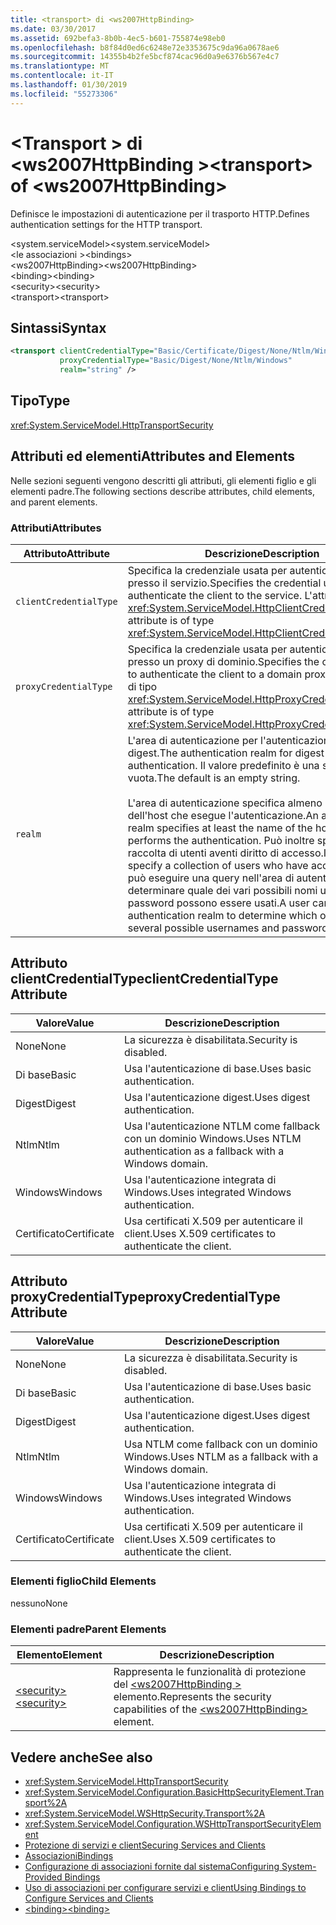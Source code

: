 ```yaml
---
title: <transport> di <ws2007HttpBinding>
ms.date: 03/30/2017
ms.assetid: 692befa3-8b0b-4ec5-b601-755874e98eb0
ms.openlocfilehash: b8f84d0ed6c6248e72e3353675c9da96a0678ae6
ms.sourcegitcommit: 14355b4b2fe5bcf874cac96d0a9e6376b567e4c7
ms.translationtype: MT
ms.contentlocale: it-IT
ms.lasthandoff: 01/30/2019
ms.locfileid: "55273306"
---
```

# <a name="transport-of-ws2007httpbinding"></a><span data-ttu-id="0df9c-102">\<Transport > di \<ws2007HttpBinding ></span><span class="sxs-lookup"><span data-stu-id="0df9c-102">\<transport> of \<ws2007HttpBinding></span></span>
<span data-ttu-id="0df9c-103">Definisce le impostazioni di autenticazione per il trasporto HTTP.</span><span class="sxs-lookup"><span data-stu-id="0df9c-103">Defines authentication settings for the HTTP transport.</span></span>  
  
 <span data-ttu-id="0df9c-104">\<system.serviceModel></span><span class="sxs-lookup"><span data-stu-id="0df9c-104">\<system.serviceModel></span></span>  
<span data-ttu-id="0df9c-105">\<le associazioni ></span><span class="sxs-lookup"><span data-stu-id="0df9c-105">\<bindings></span></span>  
<span data-ttu-id="0df9c-106">\<ws2007HttpBinding></span><span class="sxs-lookup"><span data-stu-id="0df9c-106">\<ws2007HttpBinding></span></span>  
<span data-ttu-id="0df9c-107">\<binding></span><span class="sxs-lookup"><span data-stu-id="0df9c-107">\<binding></span></span>  
<span data-ttu-id="0df9c-108">\<security></span><span class="sxs-lookup"><span data-stu-id="0df9c-108">\<security></span></span>  
<span data-ttu-id="0df9c-109">\<transport></span><span class="sxs-lookup"><span data-stu-id="0df9c-109">\<transport></span></span>  
  
## <a name="syntax"></a><span data-ttu-id="0df9c-110">Sintassi</span><span class="sxs-lookup"><span data-stu-id="0df9c-110">Syntax</span></span>  
  
```xml  
<transport clientCredentialType="Basic/Certificate/Digest/None/Ntlm/Windows"
           proxyCredentialType="Basic/Digest/None/Ntlm/Windows"
           realm="string" />
```  
  
## <a name="type"></a><span data-ttu-id="0df9c-111">Tipo</span><span class="sxs-lookup"><span data-stu-id="0df9c-111">Type</span></span>  
 <xref:System.ServiceModel.HttpTransportSecurity>  
  
## <a name="attributes-and-elements"></a><span data-ttu-id="0df9c-112">Attributi ed elementi</span><span class="sxs-lookup"><span data-stu-id="0df9c-112">Attributes and Elements</span></span>  
 <span data-ttu-id="0df9c-113">Nelle sezioni seguenti vengono descritti gli attributi, gli elementi figlio e gli elementi padre.</span><span class="sxs-lookup"><span data-stu-id="0df9c-113">The following sections describe attributes, child elements, and parent elements.</span></span>  
  
### <a name="attributes"></a><span data-ttu-id="0df9c-114">Attributi</span><span class="sxs-lookup"><span data-stu-id="0df9c-114">Attributes</span></span>  
  
|<span data-ttu-id="0df9c-115">Attributo</span><span class="sxs-lookup"><span data-stu-id="0df9c-115">Attribute</span></span>|<span data-ttu-id="0df9c-116">Descrizione</span><span class="sxs-lookup"><span data-stu-id="0df9c-116">Description</span></span>|  
|---------------|-----------------|  
|`clientCredentialType`|<span data-ttu-id="0df9c-117">Specifica la credenziale usata per autenticare il client presso il servizio.</span><span class="sxs-lookup"><span data-stu-id="0df9c-117">Specifies the credential used to authenticate the client to the service.</span></span> <span data-ttu-id="0df9c-118">L'attributo è di tipo <xref:System.ServiceModel.HttpClientCredentialType>.</span><span class="sxs-lookup"><span data-stu-id="0df9c-118">This attribute is of type <xref:System.ServiceModel.HttpClientCredentialType>.</span></span>|  
|`proxyCredentialType`|<span data-ttu-id="0df9c-119">Specifica la credenziale usata per autenticare il client presso un proxy di dominio.</span><span class="sxs-lookup"><span data-stu-id="0df9c-119">Specifies the credential used to authenticate the client to a domain proxy.</span></span> <span data-ttu-id="0df9c-120">L'attributo è di tipo <xref:System.ServiceModel.HttpProxyCredentialType>.</span><span class="sxs-lookup"><span data-stu-id="0df9c-120">This attribute is of type <xref:System.ServiceModel.HttpProxyCredentialType>.</span></span>|  
|`realm`|<span data-ttu-id="0df9c-121">L'area di autenticazione per l'autenticazione di base o digest.</span><span class="sxs-lookup"><span data-stu-id="0df9c-121">The authentication realm for digest or basic authentication.</span></span> <span data-ttu-id="0df9c-122">Il valore predefinito è una stringa vuota.</span><span class="sxs-lookup"><span data-stu-id="0df9c-122">The default is an empty string.</span></span><br /><br /> <span data-ttu-id="0df9c-123">L'area di autenticazione specifica almeno il nome dell'host che esegue l'autenticazione.</span><span class="sxs-lookup"><span data-stu-id="0df9c-123">An authentication realm specifies at least the name of the host that performs the authentication.</span></span> <span data-ttu-id="0df9c-124">Può inoltre specificare una raccolta di utenti aventi diritto di accesso.</span><span class="sxs-lookup"><span data-stu-id="0df9c-124">It can also specify a collection of users who have access.</span></span> <span data-ttu-id="0df9c-125">Un utente può eseguire una query nell'area di autenticazione per determinare quale dei vari possibili nomi utente e password possono essere usati.</span><span class="sxs-lookup"><span data-stu-id="0df9c-125">A user can query the authentication realm to determine which one of the several possible usernames and passwords can be used.</span></span>|  
  
## <a name="clientcredentialtype-attribute"></a><span data-ttu-id="0df9c-126">Attributo clientCredentialType</span><span class="sxs-lookup"><span data-stu-id="0df9c-126">clientCredentialType Attribute</span></span>  
  
|<span data-ttu-id="0df9c-127">Valore</span><span class="sxs-lookup"><span data-stu-id="0df9c-127">Value</span></span>|<span data-ttu-id="0df9c-128">Descrizione</span><span class="sxs-lookup"><span data-stu-id="0df9c-128">Description</span></span>|  
|-----------|-----------------|  
|<span data-ttu-id="0df9c-129">None</span><span class="sxs-lookup"><span data-stu-id="0df9c-129">None</span></span>|<span data-ttu-id="0df9c-130">La sicurezza è disabilitata.</span><span class="sxs-lookup"><span data-stu-id="0df9c-130">Security is disabled.</span></span>|  
|<span data-ttu-id="0df9c-131">Di base</span><span class="sxs-lookup"><span data-stu-id="0df9c-131">Basic</span></span>|<span data-ttu-id="0df9c-132">Usa l'autenticazione di base.</span><span class="sxs-lookup"><span data-stu-id="0df9c-132">Uses basic authentication.</span></span>|  
|<span data-ttu-id="0df9c-133">Digest</span><span class="sxs-lookup"><span data-stu-id="0df9c-133">Digest</span></span>|<span data-ttu-id="0df9c-134">Usa l'autenticazione digest.</span><span class="sxs-lookup"><span data-stu-id="0df9c-134">Uses digest authentication.</span></span>|  
|<span data-ttu-id="0df9c-135">Ntlm</span><span class="sxs-lookup"><span data-stu-id="0df9c-135">Ntlm</span></span>|<span data-ttu-id="0df9c-136">Usa l'autenticazione NTLM come fallback con un dominio Windows.</span><span class="sxs-lookup"><span data-stu-id="0df9c-136">Uses NTLM authentication as a fallback with a Windows domain.</span></span>|  
|<span data-ttu-id="0df9c-137">Windows</span><span class="sxs-lookup"><span data-stu-id="0df9c-137">Windows</span></span>|<span data-ttu-id="0df9c-138">Usa l'autenticazione integrata di Windows.</span><span class="sxs-lookup"><span data-stu-id="0df9c-138">Uses integrated Windows authentication.</span></span>|  
|<span data-ttu-id="0df9c-139">Certificato</span><span class="sxs-lookup"><span data-stu-id="0df9c-139">Certificate</span></span>|<span data-ttu-id="0df9c-140">Usa certificati X.509 per autenticare il client.</span><span class="sxs-lookup"><span data-stu-id="0df9c-140">Uses X.509 certificates to authenticate the client.</span></span>|  
  
## <a name="proxycredentialtype-attribute"></a><span data-ttu-id="0df9c-141">Attributo proxyCredentialType</span><span class="sxs-lookup"><span data-stu-id="0df9c-141">proxyCredentialType Attribute</span></span>  
  
|<span data-ttu-id="0df9c-142">Valore</span><span class="sxs-lookup"><span data-stu-id="0df9c-142">Value</span></span>|<span data-ttu-id="0df9c-143">Descrizione</span><span class="sxs-lookup"><span data-stu-id="0df9c-143">Description</span></span>|  
|-----------|-----------------|  
|<span data-ttu-id="0df9c-144">None</span><span class="sxs-lookup"><span data-stu-id="0df9c-144">None</span></span>|<span data-ttu-id="0df9c-145">La sicurezza è disabilitata.</span><span class="sxs-lookup"><span data-stu-id="0df9c-145">Security is disabled.</span></span>|  
|<span data-ttu-id="0df9c-146">Di base</span><span class="sxs-lookup"><span data-stu-id="0df9c-146">Basic</span></span>|<span data-ttu-id="0df9c-147">Usa l'autenticazione di base.</span><span class="sxs-lookup"><span data-stu-id="0df9c-147">Uses basic authentication.</span></span>|  
|<span data-ttu-id="0df9c-148">Digest</span><span class="sxs-lookup"><span data-stu-id="0df9c-148">Digest</span></span>|<span data-ttu-id="0df9c-149">Usa l'autenticazione digest.</span><span class="sxs-lookup"><span data-stu-id="0df9c-149">Uses digest authentication.</span></span>|  
|<span data-ttu-id="0df9c-150">Ntlm</span><span class="sxs-lookup"><span data-stu-id="0df9c-150">Ntlm</span></span>|<span data-ttu-id="0df9c-151">Usa NTLM come fallback con un dominio Windows.</span><span class="sxs-lookup"><span data-stu-id="0df9c-151">Uses NTLM as a fallback with a Windows domain.</span></span>|  
|<span data-ttu-id="0df9c-152">Windows</span><span class="sxs-lookup"><span data-stu-id="0df9c-152">Windows</span></span>|<span data-ttu-id="0df9c-153">Usa l'autenticazione integrata di Windows.</span><span class="sxs-lookup"><span data-stu-id="0df9c-153">Uses integrated Windows authentication.</span></span>|  
|<span data-ttu-id="0df9c-154">Certificato</span><span class="sxs-lookup"><span data-stu-id="0df9c-154">Certificate</span></span>|<span data-ttu-id="0df9c-155">Usa certificati X.509 per autenticare il client.</span><span class="sxs-lookup"><span data-stu-id="0df9c-155">Uses X.509 certificates to authenticate the client.</span></span>|  
  
### <a name="child-elements"></a><span data-ttu-id="0df9c-156">Elementi figlio</span><span class="sxs-lookup"><span data-stu-id="0df9c-156">Child Elements</span></span>  
 <span data-ttu-id="0df9c-157">nessuno</span><span class="sxs-lookup"><span data-stu-id="0df9c-157">None</span></span>  
  
### <a name="parent-elements"></a><span data-ttu-id="0df9c-158">Elementi padre</span><span class="sxs-lookup"><span data-stu-id="0df9c-158">Parent Elements</span></span>  
  
|<span data-ttu-id="0df9c-159">Elemento</span><span class="sxs-lookup"><span data-stu-id="0df9c-159">Element</span></span>|<span data-ttu-id="0df9c-160">Descrizione</span><span class="sxs-lookup"><span data-stu-id="0df9c-160">Description</span></span>|  
|-------------|-----------------|  
|[<span data-ttu-id="0df9c-161">\<security></span><span class="sxs-lookup"><span data-stu-id="0df9c-161">\<security></span></span>](../../../../../docs/framework/configure-apps/file-schema/wcf/security-of-ws2007httpbinding.md)|<span data-ttu-id="0df9c-162">Rappresenta le funzionalità di protezione del [ \<ws2007HttpBinding >](../../../../../docs/framework/configure-apps/file-schema/wcf/ws2007httpbinding.md) elemento.</span><span class="sxs-lookup"><span data-stu-id="0df9c-162">Represents the security capabilities of the [\<ws2007HttpBinding>](../../../../../docs/framework/configure-apps/file-schema/wcf/ws2007httpbinding.md) element.</span></span>|  
  
## <a name="see-also"></a><span data-ttu-id="0df9c-163">Vedere anche</span><span class="sxs-lookup"><span data-stu-id="0df9c-163">See also</span></span>
- <xref:System.ServiceModel.HttpTransportSecurity>
- <xref:System.ServiceModel.Configuration.BasicHttpSecurityElement.Transport%2A>
- <xref:System.ServiceModel.WSHttpSecurity.Transport%2A>
- <xref:System.ServiceModel.Configuration.WSHttpTransportSecurityElement>
- [<span data-ttu-id="0df9c-164">Protezione di servizi e client</span><span class="sxs-lookup"><span data-stu-id="0df9c-164">Securing Services and Clients</span></span>](../../../../../docs/framework/wcf/feature-details/securing-services-and-clients.md)
- [<span data-ttu-id="0df9c-165">Associazioni</span><span class="sxs-lookup"><span data-stu-id="0df9c-165">Bindings</span></span>](../../../../../docs/framework/wcf/bindings.md)
- [<span data-ttu-id="0df9c-166">Configurazione di associazioni fornite dal sistema</span><span class="sxs-lookup"><span data-stu-id="0df9c-166">Configuring System-Provided Bindings</span></span>](../../../../../docs/framework/wcf/feature-details/configuring-system-provided-bindings.md)
- [<span data-ttu-id="0df9c-167">Uso di associazioni per configurare servizi e client</span><span class="sxs-lookup"><span data-stu-id="0df9c-167">Using Bindings to Configure Services and Clients</span></span>](../../../../../docs/framework/wcf/using-bindings-to-configure-services-and-clients.md)
- [<span data-ttu-id="0df9c-168">\<binding></span><span class="sxs-lookup"><span data-stu-id="0df9c-168">\<binding></span></span>](../../../../../docs/framework/misc/binding.md)
